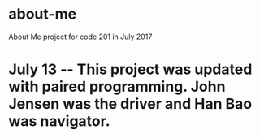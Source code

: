 # about-me
About Me project for code 201 in July 2017

July 13 -- This project was updated with paired programming. John Jensen was the
driver and Han Bao was navigator.
=======
